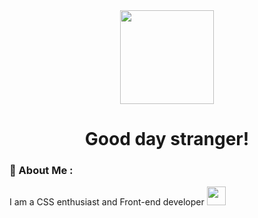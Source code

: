 
<div id='header' align='center'>
  <img src='https://media.giphy.com/media/HEURGne9Vj856oivkD/giphy.gif' width='150'/>
</div>
<h1 align='center'>Good day stranger!</h1>

### :bearded_person: About Me : 
I am a CSS enthusiast and Front-end developer <img src="https://media.giphy.com/media/WUlplcMpOCEmTGBtBW/giphy.gif" width="30"> 
